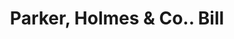 ---
doi: 10.7916/D8KP9D4C
date_other: '1890'
date_other_textual: 1890-1899
form: printed ephemera
genre:
- Invoices
name:
- Parker, Holmes & Co.
object_in_context_url: https://biggert.cul.columbia.edu/items/view/ave_biggert_00434
subject_hierarchical_geographic:
- Boston, Massachusetts, United States
subject_name:
- Parker, Holmes & Co.
title: Parker, Holmes & Co.. Bill
sort_title: Parker, Holmes & Co.. Bill
call_number: ave_biggert_00434
coordinates:
- 42.35805555555556,-71.06361111111111
pid: ave_biggert_00434
identifiers: ave_biggert_00434
thumbnail: https://derivativo-2.library.columbia.edu/iiif/2/ldpd:344165/full/!256,256/0/native.jpg
permalink: /biggert/ave_biggert_00434/
layout: iiif-image-page
---